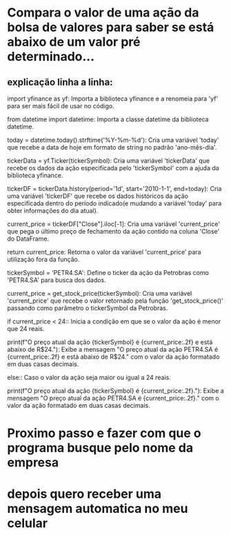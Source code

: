 # Compara o valor de uma ação da bolsa de valores para saber se está abaixo de um valor pré determinado...

## explicação linha a linha:

import yfinance as yf: Importa a biblioteca yfinance e a renomeia para 'yf' para ser mais fácil de usar no código.

from datetime import datetime: Importa a classe datetime da biblioteca datetime.

today = datetime.today().strftime('%Y-%m-%d'): Cria uma variável 'today' que recebe a data de hoje em formato de string no padrão 'ano-mês-dia'.

tickerData = yf.Ticker(tickerSymbol): Cria uma variável 'tickerData' que recebe os dados da ação especificada pelo 'tickerSymbol' com a ajuda da biblioteca yfinance.

tickerDF = tickerData.history(period='1d', start='2010-1-1', end=today): Cria uma variável 'tickerDF' que recebe os dados históricos da ação especificada dentro do período indicado(e mudando a variável 'today' para obter informações do dia atual).

current_price = tickerDF["Close"].iloc[-1]: Cria uma variável 'current_price' que pega o último preço de fechamento da ação contido na coluna 'Close' do DataFrame.

return current_price: Retorna o valor da variável 'current_price' para utilização fora da função.

tickerSymbol = 'PETR4.SA': Define o ticker da ação da Petrobras como 'PETR4.SA' para busca dos dados.

current_price = get_stock_price(tickerSymbol): Cria uma variável 'current_price' que recebe o valor retornado pela função 'get_stock_price()' passando como parâmetro o tickerSymbol da Petrobras.

if current_price < 24:: Inicia a condição em que se o valor da ação é menor que 24 reais.

print(f"O preço atual da ação {tickerSymbol} é {current_price:.2f} e está abaixo de R$24."): Exibe a mensagem "O preço atual da ação PETR4.SA é {current_price:.2f} e está abaixo de R$24." com o valor da ação formatado em duas casas decimais.

else:: Caso o valor da ação seja maior ou igual a 24 reais.

print(f"O preço atual da ação {tickerSymbol} é {current_price:.2f}."): Exibe a mensagem "O preço atual da ação PETR4.SA é {current_price:.2f}." com o valor da ação formatado em duas casas decimais.

# Proximo passo e fazer com que o programa busque pelo nome da empresa

# depois quero receber uma mensagem automatica no meu celular

